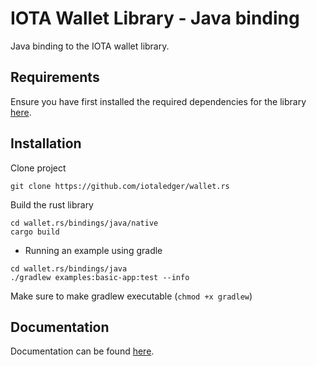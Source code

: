 # IOTA Wallet Library - Java binding

Java binding to the IOTA wallet library.

## Requirements

Ensure you have first installed the required dependencies for the library [here](https://github.com/iotaledger/wallet.rs/blob/dev/README.md).

## Installation

Clone project
```
git clone https://github.com/iotaledger/wallet.rs
```

Build the rust library
```
cd wallet.rs/bindings/java/native
cargo build
```

- Running an example using gradle
```
cd wallet.rs/bindings/java
./gradlew examples:basic-app:test --info
```

Make sure to make gradlew executable (`chmod +x gradlew`)

## Documentation

Documentation can be found [here](https://wallet-lib.docs.iota.org/libraries/nodejs).
